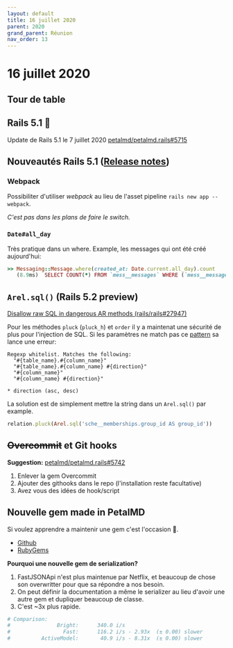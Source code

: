 ```yaml
---
layout: default
title: 16 juillet 2020
parent: 2020
grand_parent: Réunion
nav_order: 13
---
```


# 16 juillet 2020

## Tour de table

## Rails 5.1 🎊

Update de Rails 5.1 le 7 juillet 2020 [petalmd/petalmd.rails#5715](https://github.com/petalmd/petalmd.rails/pull/5715)

## Nouveautés Rails 5.1 ([Release notes](https://guides.rubyonrails.org/5_1_release_notes.html))

### Webpack

Possibiliter d'utiliser _webpack_ au lieu de l'asset pipeline `rails new app --webpack`. 

_C'est pas dans les plans de faire le switch._

### `Date#all_day`

Très pratique dans un where. Example, les messages qui ont été créé aujourd'hui:

```ruby
>> Messaging::Message.where(created_at: Date.current.all_day).count
   (8.9ms)  SELECT COUNT(*) FROM `mess__messages` WHERE (`mess__messages`.`created_at` BETWEEN '2020-07-15 00:00:00' AND '2020-07-15 23:59:59')
```

## `Arel.sql()` (Rails 5.2 preview)

[Disallow raw SQL in dangerous AR methods (rails/rails#27947)](https://github.com/rails/rails/pull/27947/files)

Pour les méthodes `pluck` (`pluck_h`) et `order` il y a maintenat une sécurité de plus pour l'injection de SQL.
Si les paramètres ne match pas ce [pattern](https://github.com/rails/rails/blob/a1ee43d2170dd6adf5a9f390df2b1dde45018a48/activerecord/lib/active_record/attribute_methods.rb#L170-L180
) sa lance une erreur:

```
Regexp whitelist. Matches the following:
  "#{table_name}.#{column_name}"
  "#{table_name}.#{column_name} #{direction}"
  "#{column_name}"
  "#{column_name} #{direction}"

* direction (asc, desc)
```

La solution est de simplement mettre la string dans un `Arel.sql()` par example.

```ruby
relation.pluck(Arel.sql('sche__memberships.group_id AS group_id'))
```

## ~~Overcommit~~ et Git hooks

**Suggestion:** [petalmd/petalmd.rails#5742](https://github.com/petalmd/petalmd.rails/pull/5742)

1. Enlever la gem Overcommit
2. Ajouter des githooks dans le repo (l'installation reste facultative)
3. Avez vous des idées de hook/script

## Nouvelle gem made in PetalMD

Si voulez apprendre a maintenir une gem c'est l'occasion 🎉.

- [Github](https://github.com/petalmd/bright_serializer)
- [RubyGems](https://rubygems.org/gems/bright_serializer)

**Pourquoi une nouvelle gem de serialization?**

1. FastJSONApi n'est plus maintenue par Netflix, et beaucoup de chose son overwritter pour que sa répondre a nos besoin.
2. On peut définir la documentation a même le serializer au lieu d'avoir une autre gem et dupliquer beaucoup de classe.
3. C'est ~3x plus rapide.

```ruby
# Comparison:
#               Bright:      340.0 i/s
#                 Fast:      116.2 i/s - 2.93x  (± 0.00) slower
#          ActiveModel:       40.9 i/s - 8.31x  (± 0.00) slower
```
